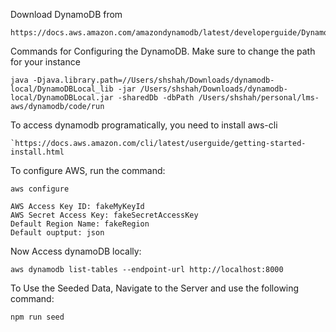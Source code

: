 Download DynamoDB from 
```
https://docs.aws.amazon.com/amazondynamodb/latest/developerguide/DynamoDBLocal.DownloadingAndRunning.html
```

Commands for Configuring the DynamoDB. Make sure to change the path for your instance

```
java -Djava.library.path=//Users/shshah/Downloads/dynamodb-local/DynamoDBLocal_lib -jar /Users/shshah/Downloads/dynamodb-local/DynamoDBLocal.jar -sharedDb -dbPath /Users/shshah/personal/lms-aws/dynamodb/code/run
```

To access dynamodb programatically, you need to install aws-cli
```
`https://docs.aws.amazon.com/cli/latest/userguide/getting-started-install.html
```

To configure AWS, run the command:
```
aws configure
```
```
AWS Access Key ID: fakeMyKeyId
AWS Secret Access Key: fakeSecretAccessKey
Default Region Name: fakeRegion
Default ouptput: json
```
Now Access dynamoDB locally:
```
aws dynamodb list-tables --endpoint-url http://localhost:8000
```
To Use the Seeded Data, Navigate to the Server and use the following command:
```
npm run seed
```
